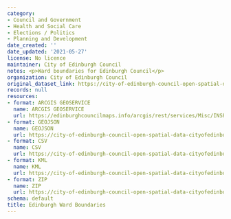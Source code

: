 ```yaml
---
category:
- Council and Government
- Health and Social Care
- Elections / Politics
- Planning and Development
date_created: ''
date_updated: '2021-05-27'
license: No licence
maintainer: City of Edinburgh Council
notes: <p>Ward boundaries for Edinburgh Council</p>
organization: City of Edinburgh Council
original_dataset_link: https://city-of-edinburgh-council-open-spatial-data-cityofedinburgh.hub.arcgis.com/maps/dc96624b1db849db926f59806e287d44_24
records: null
resources:
- format: ARCGIS GEOSERVICE
  name: ARCGIS GEOSERVICE
  url: https://edinburghcouncilmaps.info/arcgis/rest/services/Misc/INSPIRE/MapServer/24
- format: GEOJSON
  name: GEOJSON
  url: https://city-of-edinburgh-council-open-spatial-data-cityofedinburgh.hub.arcgis.com/datasets/dc96624b1db849db926f59806e287d44_24.geojson?outSR=%7B%22latestWkid%22%3A27700%2C%22wkid%22%3A27700%7D
- format: CSV
  name: CSV
  url: https://city-of-edinburgh-council-open-spatial-data-cityofedinburgh.hub.arcgis.com/datasets/dc96624b1db849db926f59806e287d44_24.csv?outSR=%7B%22latestWkid%22%3A27700%2C%22wkid%22%3A27700%7D
- format: KML
  name: KML
  url: https://city-of-edinburgh-council-open-spatial-data-cityofedinburgh.hub.arcgis.com/datasets/dc96624b1db849db926f59806e287d44_24.kml?outSR=%7B%22latestWkid%22%3A27700%2C%22wkid%22%3A27700%7D
- format: ZIP
  name: ZIP
  url: https://city-of-edinburgh-council-open-spatial-data-cityofedinburgh.hub.arcgis.com/datasets/dc96624b1db849db926f59806e287d44_24.zip?outSR=%7B%22latestWkid%22%3A27700%2C%22wkid%22%3A27700%7D
schema: default
title: Edinburgh Ward Boundaries
---
```

